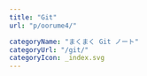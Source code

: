 ```yaml
---
title: "Git"
url: "p/oorume4/"

categoryName: "まくまく Git ノート"
categoryUrl: "/git/"
categoryIcon: _index.svg
---
```

